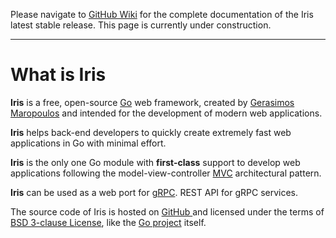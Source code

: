 Please navigate to [GitHub Wiki](https://github.com/kataras/iris/wiki) for the complete documentation of the Iris latest stable release. This page is currently under construction.

----

# What is Iris

**Iris** is a free, open-source [Go](https://golang.org) web framework, created by [Gerasimos Maropoulos](https://twitter.com/MakisMaropoulos) and intended for the development of modern web applications.

**Iris** helps back-end developers to quickly create extremely fast web applications in Go with minimal effort.

**Iris** is the only one Go module with **first-class** support to develop web applications following the model-view-controller [MVC](https://en.wikipedia.org/wiki/Model%E2%80%93view%E2%80%93controller) architectural pattern.

**Iris** can be used as a web port for [gRPC](https://grpc.io/). REST API for gRPC services.

The source code of Iris is hosted on [GitHub ](https://github.com/kataras/iris) and licensed under the terms of [BSD 3-clause License](https://opensource.org/licenses/BSD-3-Clause), like the [Go project](https://github.com/golang/go) itself.


<!-- slide:break-100 -->
